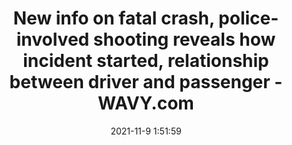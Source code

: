 ---
"title": "New info on fatal crash, police-involved shooting reveals how incident started, relationship between driver and passenger - WAVY.com"
"date": "2021-11-9 1:51:59"
"feed_name": "GOOGLENEWSCONSTRUCTION"
"feed_website": "https://news.google.com/search?q=construction%2Bincident&hl=en-US&gl=US&ceid=US:en"
"feed_rss": "https://news.google.com/rss/search?q=construction%2Bincident&hl=en-US&gl=US&ceid=US:en"
"link": "https://www.wavy.com/video/new-info-on-fatal-crash-police-involved-shooting-reveals-how-incident-started-relationship-between-driver-and-passenger/7135138/"
"source": "{'href': 'https://www.wavy.com', 'title': 'WAVY.com'}"
"file": "_posts/2021-1-1-c8bb6641f8b75b765a533292bb137780f6150190.md"
"accident": "1"
"drilling": "0"
"dead": "1"
"injured": "0"
"arrested": "0"
"place": "unknown place"
"where": "unknown site"
"causes": "unknown"
"place_uri": "unknown place"
---